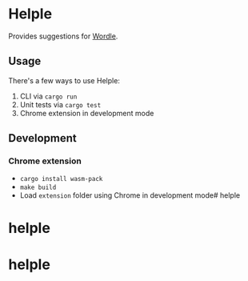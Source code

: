 # Helple

Provides suggestions for [Wordle](https://www.powerlanguage.co.uk/wordle/).

## Usage

There's a few ways to use Helple:

1. CLI via `cargo run`
2. Unit tests via `cargo test`
3. Chrome extension in development mode
## Development

### Chrome extension 

* `cargo install wasm-pack`
* `make build`
* Load `extension` folder using Chrome in development mode# helple
# helple
# helple
